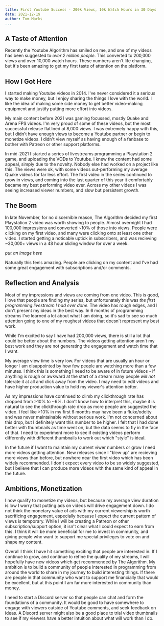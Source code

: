 ```yaml
---
title: First Youtube Success - 200k Views, 10k Watch Hours in 30 Days
date: 2021-12-19
author: Tom Marks
...
```


## A Taste of Attention

Recently the Youtube Algorithm has smiled on me, and one of my
videos has been suggested to *over 2 million people*. This converted to 200,000 views
and over 10,000 watch hours. These numbers aren't life changing,
but it's been amazing to get my first taste of attention on the platform.

## How I Got Here 

I started making Youtube videos in 2014. I've never considered it a serious way to make money, 
but I enjoy sharing the things I love with the world. I like the idea of making some side money
to get better video-making equipment and justify putting more effort into videos.

My main content before 2021 was gaming focussed, mostly Quake and Arena FPS videos.
I'm very proud of some of these videos, but the most successful release flatlined at
8,000 views. I was extremely happy with this, but I didn't have enough views to become
a Youtube partner or begin to monetize videos. I didn't view myself as having enough of a
fanbase to bother with Patreon or other support platforms.

In mid-2021 I started a series of livestreams programming a Playstation 2 game, and uploading the
VODs to Youtube. I knew the content had some appeal, simply due to the novelty. Nobody
else had worked on a project like this. The views were ok, with some videos out-performing 
my average Quake videos for far less effort. The first video in the series continued to grow
in views, and coming into the last quarter of this year it comfortably became my best performing video ever. 
Across my other videos I was seeing increased viewer numbers, and slow but persistent growth.

## The Boom
In late November, for no discernible reason, The Algorithm decided my first Playstation 2
video was worth showing to people. Almost overnight I had 100,000 impressions and
converted ~10% of those into views. People were clicking on my first video, and many were clicking onto
at least one other video. I started getting a noticable uptick in subscribers, and
was recieving ~30,000+ views in a 48 hour sliding window for over a week.

*put an image here*

Naturally this feels amazing. People are clicking on my content and I've had some great engagement
with subscriptions and/or comments.

## Reflection and Analysis
Most of my impressions and views are coming from one video. This is good, I love that
people are finding my series, but unfortunately this was *the first programming livestream
I had ever done*. The video has rough edges, and I don't present my ideas in the best way.
In 6 months of programming streams I've learned a lot about what I am doing, so it's sad
to see so much attention going to one of my roughest videos that doesn't represent my best work.

While I'm excited to say I have had 200,000 views, there is still a lot that could be better
about the numbers. The videos getting attention aren't my best work and they are not
generating the engagement and watch time that I want.

My average view time is very low. For videos that are usually an hour or longer I am disappointed
by how few people are watching more than a few minutes. I think this is something I need to be aware of
in future videos - if anything is rough or awkward at the start of a stream many people *will not*
tolerate it at all and click away from the video. I may need to edit videos and
have higher production value to hold my viewer's attention better.

As my impressions have continued to climb my clickthrough rate has dropped from >10% to ~6%. I don't know
how to interpret this, maybe it is natural to see the clickthrough rate drop as more people are suggested
the video. I feel like >10% in my first 6 months may have been a fluke/oddity and was never maintainable
without serious work. I'm not concerned about this drop, but I definitely want this number to be higher.
I felt that I had done better with thumbnails as time went on, but the data seems to fly in the face
of that. I need to experiment more to see if existing videos perform differently with different thumbnails
to work out which "style" is ideal.

In the future if I want to maintain my current viwer numbers or grow I need more videos getting attention. New
releases since I "blew up" are recieving more views than before, but nowhere near the first video
which has been widely recommended. I don't expect every video to be so widely suggested, but I
believe that I can produce more videos with the same kind of appeal in the future.

## Ambitions, Monetization
I now qualify to monetize my videos, but because my average view duration is low I worry that
putting ads on videos will drive engagement down.
I do not think the monetary value of ads with my current viewership is worth
sacrificing engagement, especially because I expect the current pattern of views is 
temporary. While I will be creating a Patreon or other subscription/support option,
it isn't clear what I could expect to earn from this. I think it will be more beneficial for me to
invest in community, and giving people who want to support me special privileges to 
vote on and shape my content.

Overall I think I have hit something exciting that people are interested in. If I continue to grow,
and continue to refine the quality of my streams, I will hopefully have
new videos which get recommended by The Algorithm. My ambition is to build a community
of people interested in programming from around the world to share in my journey to build
interesting things. If there are people in that community who want to support me financially
that would be excellent, but at this point I am far more interested in community than money.

I need to start a Discord server so that people can chat and form the foundations of a community.
It would be good to have somewhere to engage with viewers outside of Youtube comments,
and seek feedback on ideas. A Discord server might also be a good place to trial video thumbnails
to see if my viewers have a better intuition about what will work than I do.


